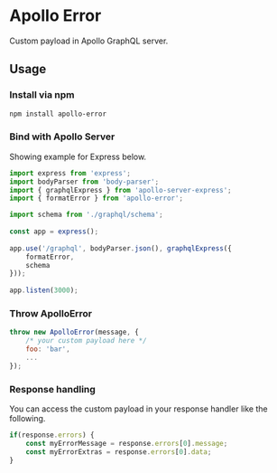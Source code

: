 # Apollo Error

Custom payload in Apollo GraphQL server.

## Usage

### Install via npm 

```sh
npm install apollo-error
```

### Bind with Apollo Server

Showing example for Express below.

```javascript
import express from 'express';
import bodyParser from 'body-parser';
import { graphqlExpress } from 'apollo-server-express';
import { formatError } from 'apollo-error';

import schema from './graphql/schema';
 
const app = express();
 
app.use('/graphql', bodyParser.json(), graphqlExpress({
    formatError,
    schema
}));
 
app.listen(3000);
```

### Throw ApolloError

```javascript
throw new ApolloError(message, {
    /* your custom payload here */
    foo: 'bar',
    ...
});
```

### Response handling

You can access the custom payload in your response handler like the following.

```javascript
if(response.errors) {
    const myErrorMessage = response.errors[0].message;
    const myErrorExtras = response.errors[0].data;
}
```